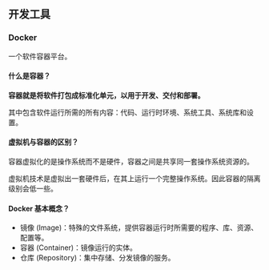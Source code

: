 ## 开发工具



### Docker

一个软件容器平台。

#### 什么是容器？

**容器就是将软件打包成标准化单元，以用于开发、交付和部署。**

其中包含软件运行所需的所有内容：代码、运行时环境、系统工具、系统库和设置。

#### 虚拟机与容器的区别？

容器虚拟化的是操作系统而不是硬件，容器之间是共享同一套操作系统资源的。

虚拟机技术是虚拟出一套硬件后，在其上运行一个完整操作系统。因此容器的隔离级别会低一些。

#### Docker 基本概念？

* 镜像 (Image)：特殊的文件系统，提供容器运行时所需要的程序、库、资源、配置等。
* 容器 (Container)：镜像运行的实体。
* 仓库 (Repository)：集中存储、分发镜像的服务。

